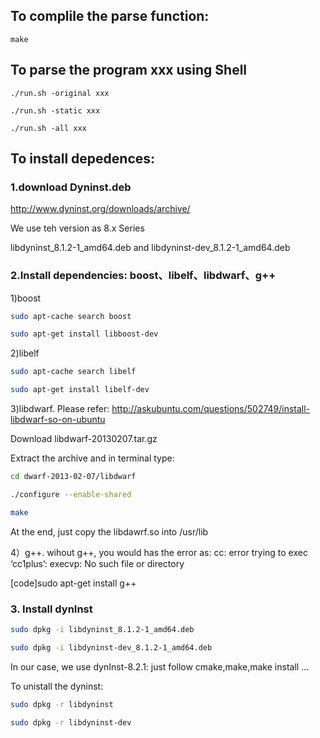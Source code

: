 
## To complile the parse function:
```make```

## To parse the program xxx using Shell

```
./run.sh -original xxx

./run.sh -static xxx

./run.sh -all xxx
```

## To install depedences:

### 1.download Dyninst.deb

http://www.dyninst.org/downloads/archive/ 

We use teh version as 8.x Series 

libdyninst_8.1.2-1_amd64.deb and libdyninst-dev_8.1.2-1_amd64.deb 

### 2.Install dependencies:  boost、libelf、libdwarf、g++ 

1)boost 

```bash
sudo apt-cache search boost

sudo apt-get install libboost-dev
```

2)libelf

```bash
sudo apt-cache search libelf

sudo apt-get install libelf-dev
```

3)libdwarf.  Please refer:  http://askubuntu.com/questions/502749/install-libdwarf-so-on-ubuntu

Download libdwarf-20130207.tar.gz

Extract the archive and in terminal type:

```bash
cd dwarf-2013-02-07/libdwarf

./configure --enable-shared

make
```

At the end, just copy the libdawrf.so into /usr/lib


4）g++. wihout g++, you would has the error as:  cc: error trying to exec ‘cc1plus’: execvp: No such file or directory

[code]sudo apt-get install g++


### 3. Install dynInst

```bash
sudo dpkg -i libdyninst_8.1.2-1_amd64.deb

sudo dpkg -i libdyninst-dev_8.1.2-1_amd64.deb
```

In our case, we use dynInst-8.2.1: just follow cmake,make,make install ...

To unistall the dyninst:

```bash
sudo dpkg -r libdyninst

sudo dpkg -r libdyninst-dev
```

